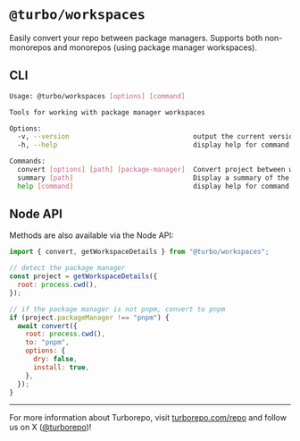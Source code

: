 # `@turbo/workspaces`

Easily convert your repo between package managers. Supports both non-monorepos and monorepos (using package manager workspaces).

## CLI

```sh
Usage: @turbo/workspaces [options] [command]

Tools for working with package manager workspaces

Options:
  -v, --version                               output the current version
  -h, --help                                  display help for command

Commands:
  convert [options] [path] [package-manager]  Convert project between workspace managers
  summary [path]                              Display a summary of the specified project
  help [command]                              display help for command
```

## Node API

Methods are also available via the Node API:

```js
import { convert, getWorkspaceDetails } from "@turbo/workspaces";

// detect the package manager
const project = getWorkspaceDetails({
  root: process.cwd(),
});

// if the package manager is not pnpm, convert to pnpm
if (project.packageManager !== "pnpm") {
  await convert({
    root: process.cwd(),
    to: "pnpm",
    options: {
      dry: false,
      install: true,
    },
  });
}
```

---

For more information about Turborepo, visit [turborepo.com/repo](https://turborepo.com/repo) and follow us on X ([@turborepo](https://x.com/turborepo))!

